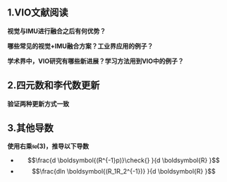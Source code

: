 ## 1.VIO文献阅读
**视觉与IMU进行融合之后有何优势？**

**哪些常见的视觉+IMU融合方案？工业界应用的例子？**

**学术界中，VIO研究有哪些新进展？学习方法用到VIO中的例子？**


## 2.四元数和李代数更新
**验证两种更新方式一致**


## 3.其他导数
**使用右乘$\mathfrak{so}(3)$，推导以下导数**
* $$\frac{d \boldsymbol{(R^{-1}p)}\check{} }{d \boldsymbol{R} }$$
* $$\frac{dln \boldsymbol{(R_1R_2^{-1})} }{d \boldsymbol{R} }$$
